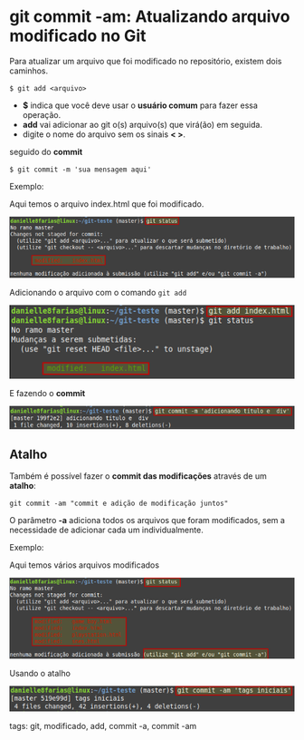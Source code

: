 # git commit -am: Atualizando arquivo modificado no Git


Para atualizar um arquivo que foi modificado no repositório, existem dois caminhos.

```
$ git add <arquivo>
```

- **$** indica que você deve usar o **usuário comum** para fazer essa operação.
- **add** vai adicionar ao git o(s) arquivo(s) que virá(ão) em seguida.
- digite o nome do arquivo sem os sinais **< >**.

seguido do **commit**

```
$ git commit -m 'sua mensagem aqui'
```

Exemplo:

Aqui temos o arquivo index.html que foi modificado.

![arquivo modificado](img/p0007-0.png)

Adicionando o arquivo com o comando ```git add```

![git add no arquivo modificado](img/p0007-1.png)

E fazendo o **commit**

![fazendo o commit do arquivo](img/p0007-2.png)


## Atalho

Também é possível fazer o **commit das modificações** através de um **atalho**:

```
git commit -am "commit e adição de modificação juntos"
```

O parâmetro **-a** adiciona todos os arquivos que foram modificados, sem a necessidade de adicionar cada um individualmente.

Exemplo:

Aqui temos vários arquivos modificados

![vários arquivos modificados](img/p0007-3.png)

Usando o atalho

![usando o atalho](img/p0007-4.png)

tags: git, modificado, add, commit -a, commit -am
